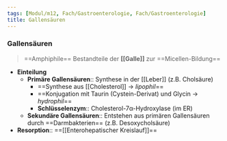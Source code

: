 ```yaml
---
tags: [Modul/m12, Fach/Gastroenterologie, Fach/Gastroenterologie]
title: Gallensäuren
---
```

### Gallensäuren
> ==Amphiphile== Bestandteile der **[[Galle]]** zur ==Micellen-Bildung==
- **Einteilung**
	- **Primäre Gallensäuren**:: Synthese in der [[Leber]] (z.B. Cholsäure)
		- ==Synthese aus [[Cholesterol]] → *lipophil*==
		- ==Konjugation mit Taurin (Cystein-Derivat) und Glycin → *hydrophil*==
		- **Schlüsselenzym**:: Cholesterol-7α-Hydroxylase (im ER)
	- **Sekundäre Gallensäuren**:: Entstehen aus primären Gallensäuren durch ==Darmbakterien== (z.B. Desoxycholsäure)
- **Resorption**:: ==[[Enterohepatischer Kreislauf]]==